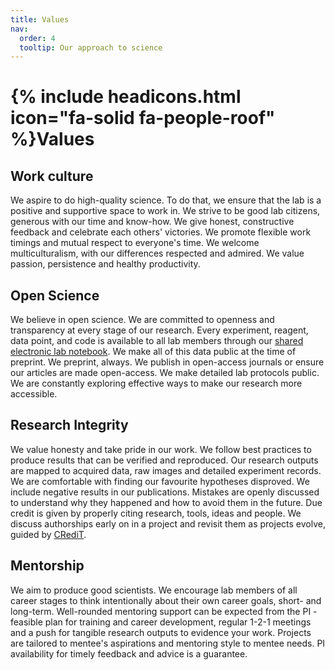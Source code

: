 ```yaml
---
title: Values
nav:
  order: 4
  tooltip: Our approach to science
---
```


# {% include headicons.html icon="fa-solid fa-people-roof" %}Values

## Work culture

We aspire to do high-quality science. To do that, we ensure that the lab is a positive and supportive space to work in. We strive to be good lab citizens, generous with our time and know-how. We give honest, constructive feedback and celebrate each others' victories. We promote flexible work timings and mutual respect to everyone's time. We welcome multiculturalism, with our differences respected and admired. We value passion, persistence and healthy productivity.

## Open Science

We believe in open science. We are committed to openness and transparency at every stage of our research. Every experiment, reagent, data point, and code is available to all lab members through our [shared electronic lab notebook](https://elabftw.parafugelab.com/). We make all of this data public at the time of preprint. We preprint, always. We publish in open-access journals or ensure our articles are made open-access. We make detailed lab protocols public. We are constantly exploring effective ways to make our research more accessible.

## Research Integrity

We value honesty and take pride in our work. We follow best practices to produce results that can be verified and reproduced. Our research outputs are mapped to acquired data, raw images and detailed experiment records. We are comfortable with finding our favourite hypotheses disproved. We include negative results in our publications. Mistakes are openly discussed to understand why they happened and how to avoid them in the future. Due credit is given by properly citing research, tools, ideas and people. We discuss authorships early on in a project and revisit them as projects evolve, guided by [CRediT](https://credit.niso.org/).

## Mentorship

We aim to produce good scientists. We encourage lab members of all career stages to think intentionally about their own career goals, short- and long-term. Well-rounded mentoring support can be expected from the PI - feasible plan for training and career development, regular 1-2-1 meetings and a push for tangible research outputs to evidence your work. Projects are tailored to mentee's aspirations and mentoring style to mentee needs. PI availability for timely feedback and advice is a guarantee.
